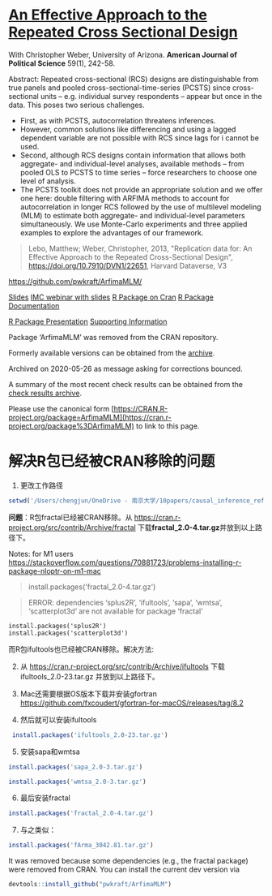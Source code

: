 # [An Effective Approach to the Repeated Cross Sectional Design](https://docs.google.com/a/stonybrook.edu/viewer?a=v&pid=sites&srcid=c3Rvbnlicm9vay5lZHV8bWF0dGhldy1sZWJvfGd4Ojc3NjY0MjA1ZDJhYjMxODE)

With Christopher Weber, University of Arizona. **American Journal of Political Science** 59(1), 242-58.

Abstract: Repeated cross-sectional (RCS) designs are distinguishable from true panels and pooled cross-sectional-time-series (PCSTS) since cross-sectional units – e.g. individual survey respondents – appear but once in the data. This poses two serious challenges. 

- First, as with PCSTS, autocorrelation threatens inferences. 
- However, common solutions like differencing and using a lagged dependent variable are not possible with RCS since lags for i cannot be used. 
- Second, although RCS designs contain information that allows both aggregate- and individual-level analyses, available methods – from pooled OLS to PCSTS to time series – force researchers to choose one level of analysis. 
- The PCSTS toolkit does not provide an appropriate solution and we offer one here: double filtering with ARFIMA methods to account for autocorrelation in longer RCS followed by the use of multilevel modeling (MLM) to estimate both aggregate- and individual-level parameters simultaneously. We use Monte-Carlo experiments and three applied examples to explore the advantages of our framework.

> Lebo, Matthew; Weber, Christopher, 2013, "Replication data for: An Effective Approach to the Repeated Cross-Sectional Design", https://doi.org/10.7910/DVN1/22651, Harvard Dataverse, V3


https://github.com/pwkraft/ArfimaMLM/


[Slides](https://docs.google.com/a/stonybrook.edu/viewer?a=v&pid=sites&srcid=c3Rvbnlicm9vay5lZHV8bWF0dGhldy1sZWJvfGd4OjcwY2NhOTg4MDlkZTU3Zg)   [IMC webinar with slides](http://www.methods-colloquium.com/) [R Package on Cran](http://cran.r-project.org/web/packages/ArfimaMLM/index.html)  [R Package Documentation](https://docs.google.com/a/stonybrook.edu/viewer?a=v&pid=sites&srcid=c3Rvbnlicm9vay5lZHV8bWF0dGhldy1sZWJvfGd4OjQyMDcxOWM3NjcwNjhjY2U) 

[R Package Presentation](https://docs.google.com/a/stonybrook.edu/viewer?a=v&pid=sites&srcid=c3Rvbnlicm9vay5lZHV8bWF0dGhldy1sZWJvfGd4OjVlY2NmNjVjZTA1ZWVhMDU)  [Supporting Information](https://docs.google.com/a/stonybrook.edu/viewer?a=v&pid=sites&srcid=c3Rvbnlicm9vay5lZHV8bWF0dGhldy1sZWJvfGd4OjQ2ZDU0NDVmNTE4ZmQ4OGI) 

Package ‘ArfimaMLM’ was removed from the CRAN repository.

Formerly available versions can be obtained from the [archive](https://cran.r-project.org/src/contrib/Archive/ArfimaMLM).

Archived on 2020-05-26 as message asking for corrections bounced.

A summary of the most recent check results can be obtained from the [check results archive](https://cran-archive.r-project.org/web/checks/2020/2020-05-26_check_results_ArfimaMLM.html).

Please use the canonical form [https://CRAN.R-project.org/package=ArfimaMLM](https://cran.r-project.org/package%3DArfimaMLM) to link to this page.

# 解决R包已经被CRAN移除的问题

1. 更改工作路径

```R
setwd('/Users/chengjun/OneDrive - 南京大学/10papers/causal_inference_references/Lebo_Weber_Final Replication Files/')
```

**问题**：R包fractal已经被CRAN移除。从 https://cran.r-project.org/src/contrib/Archive/fractal 下载**fractal_2.0-4.tar.gz**并放到以上路径下。

Notes: for M1 users https://stackoverflow.com/questions/70881723/problems-installing-r-package-nloptr-on-m1-mac

> install.packages('fractal_2.0-4.tar.gz')

> ERROR: dependencies ‘splus2R’, ‘ifultools’, ‘sapa’, ‘wmtsa’, ‘scatterplot3d’ are not available for package ‘fractal’

```
install.packages('splus2R')
install.packages('scatterplot3d')
```

而R包ifultools也已经被CRAN移除。解决方法:



2. 从 https://cran.r-project.org/src/contrib/Archive/ifultools 下载 ifultools_2.0-23.tar.gz 并放到以上路径下。

3. Mac还需要根据OS版本下载并安装gfortran https://github.com/fxcoudert/gfortran-for-macOS/releases/tag/8.2

4. 然后就可以安装ifultools

```R
 install.packages('ifultools_2.0-23.tar.gz')
```


5. 安装sapa和wmtsa

```R
install.packages('sapa_2.0-3.tar.gz')

install.packages('wmtsa_2.0-3.tar.gz')
```

6. 最后安装fractal

```R
install.packages('fractal_2.0-4.tar.gz')
```

7. 与之类似：

```R
install.packages('fArma_3042.81.tar.gz')
```

It was removed because some dependencies (e.g., the fractal package) were removed from CRAN. You can install the current dev version via 

```R
devtools::install_github("pwkraft/ArfimaMLM")
```
